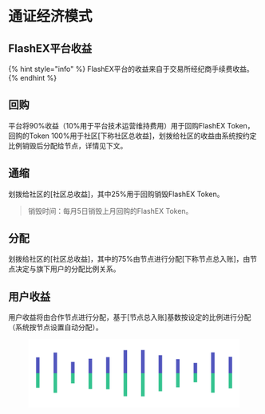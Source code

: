 # 通证经济模式

## FlashEX平台收益

{% hint style="info" %}
FlashEX平台的收益来自于交易所经纪商手续费收益。
{% endhint %}

## 回购

平台将90%收益（10%用于平台技术运营维持费用）用于回购FlashEX Token，回购的Token 100%用于社区\[下称社区总收益]，划拨给社区的收益由系统按约定比例销毁后分配给节点，详情见下文。

## 通缩

划拨给社区的\[社区总收益]，其中25%用于回购销毁FlashEX Token。

> 销毁时间：每月5日销毁上月回购的FlashEX Token。

## 分配

划拨给社区的\[社区总收益]，其中的75%由节点进行分配\[下称节点总入账]，由节点决定与旗下用户的分配比例关系。

## 用户收益

用户收益将由合作节点进行分配，基于\[节点总入账]基数按设定的比例进行分配（系统按节点设置自动分配）。

<figure><img src="../.gitbook/assets/Pagination.png" alt=""><figcaption></figcaption></figure>
